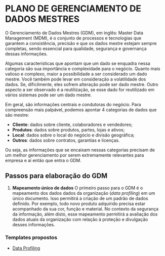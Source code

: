 # PLANO DE GERENCIAMENTO DE DADOS MESTRES
O Gerenciamento de Dados Mestres (GDM), em inglês: Master Data Management (MDM), é o conjunto de processos e tecnologias que garantem a consistência, precisão e que os dados mestre estejam sempre completas, sendo essencial para qualidade, segurança e governança  dessas informações. 

Algumas características que apontam que um dado se enquadra nessa categoria são sua importância e complexidade para o negócio. Quanto mais valioso e complexo, maior a possibilidade a ser considerado um dado mestre. Você também pode levar em consideração a volatilidade dos dados. Se, dificilmente, eles sofrem alteração pode ser dado mestre. Outro aspecto a ser observado é a reutilização, se esse dado for reutilizado em vários sistemas pode ser um dado mestre.

Em geral, são informações centrais e condutoras do negócio. Para compreensão mais palpável, podemos apontar 4 categorias de dados que são mestre:

* **Cliente**: dados sobre cliente, colaboradores e vendedores;
* **Produtos**: dados sobre produtos, partes, lojas e ativos;
* **Local**: dados sobre o local do negócio e divisão geográfica;
* **Outros**: dados sobre contratos, garantias e licenças.

Ou seja, as informações que se encaixam nessas categorias precisam de um melhor gerenciamento por serem extremamente relevantes para empresa e aí então que entra o GDM.

## Passos para elaboração do GDM

1. **Mapeamento único de dados**
O primeiro passo para o GDM é o mapeamento dos dados dados da organização (_data profiling_) em um único documento. Isso permitirá a criação de um padrão de dados definido. Por exemplo, todo novo produto adquirido precisa estar acompanhado da sua cor, função e material. No contexto da segurança da informação, além disto, esse mapeamento permitirá a avaliação dos dados atuais da organização com relação à proteção e divulgação desses informações. 

### Templates propostos
* [Data Profiling](Templates/Etapa-1a.docx)

